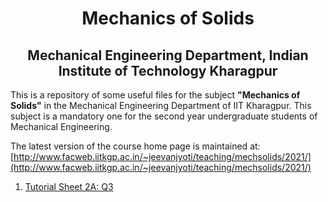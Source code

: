 <h1 align="center"> Mechanics of Solids</h1>
<h2 align="center">Mechanical Engineering Department, Indian Institute of Technology Kharagpur</h2>



This is a repository of some useful files for the subject __"Mechanics of
Solids"__ in the Mechanical Engineering Department of IIT Kharagpur. This
subject is a mandatory one for the second year undergraduate students of
Mechanical Engineering. 

The latest version of the course home page is maintained at: [http://www.facweb.iitkgp.ac.in/~jeevanjyoti/teaching/mechsolids/2021/](http://www.facweb.iitkgp.ac.in/~jeevanjyoti/teaching/mechsolids/2021/)


1. [Tutorial Sheet 2A: Q3](https://nbviewer.jupyter.org/github/jeevanjyoti4/mechsolids/blob/master/TS2A-Q3.ipynb)

